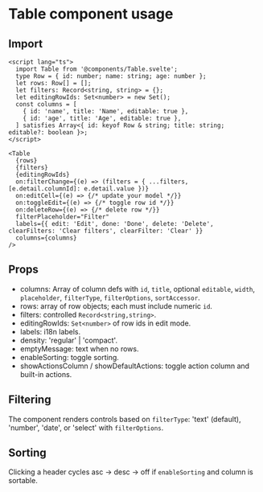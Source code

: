 # Table component usage

## Import
```svelte
<script lang="ts">
  import Table from '@components/Table.svelte';
  type Row = { id: number; name: string; age: number };
  let rows: Row[] = [];
  let filters: Record<string, string> = {};
  let editingRowIds: Set<number> = new Set();
  const columns = [
    { id: 'name', title: 'Name', editable: true },
    { id: 'age', title: 'Age', editable: true },
  ] satisfies Array<{ id: keyof Row & string; title: string; editable?: boolean }>;
</script>

<Table
  {rows}
  {filters}
  {editingRowIds}
  on:filterChange={(e) => (filters = { ...filters, [e.detail.columnId]: e.detail.value })}
  on:editCell={(e) => {/* update your model */}}
  on:toggleEdit={(e) => {/* toggle row id */}}
  on:deleteRow={(e) => {/* delete row */}}
  filterPlaceholder="Filter"
  labels={{ edit: 'Edit', done: 'Done', delete: 'Delete', clearFilters: 'Clear filters', clearFilter: 'Clear' }}
  columns={columns}
/>
```

## Props
- columns: Array of column defs with `id`, `title`, optional `editable`, `width`, `placeholder`, `filterType`, `filterOptions`, `sortAccessor`.
- rows: array of row objects; each must include numeric `id`.
- filters: controlled `Record<string,string>`.
- editingRowIds: `Set<number>` of row ids in edit mode.
- labels: i18n labels.
- density: 'regular' | 'compact'.
- emptyMessage: text when no rows.
- enableSorting: toggle sorting.
- showActionsColumn / showDefaultActions: toggle action column and built-in actions.

## Filtering
The component renders controls based on `filterType`: 'text' (default), 'number', 'date', or 'select' with `filterOptions`.

## Sorting
Clicking a header cycles asc → desc → off if `enableSorting` and column is sortable.


